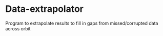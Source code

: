# Data-extrapolator

Program to extrapolate results to fill in gaps from missed/corrupted data across orbit
